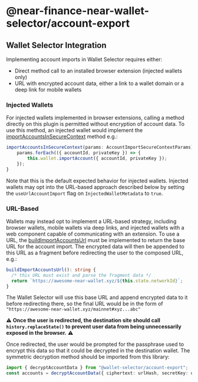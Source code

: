 # @near-finance-near-wallet-selector/account-export

## Wallet Selector Integration

Implementing account imports in Wallet Selector requires either:
- Direct method call to an installed browser extension (injected wallets only)
- URL with encrypted account data, either a link to a wallet domain or a deep link for mobile wallets

### Injected Wallets
For injected wallets implemented in browser extensions, calling a method directly on this plugin is permitted without encryption of account data.
To use this method, an injected wallet would implement the [importAccountsInSecureContext](../core/src/lib/wallet/wallet.types.ts) method e.g.:
```ts
importAccountsInSecureContext(params: AccountImportSecureContextParams): Promise<void> {
    params.forEach(({ accountId, privateKey }) => {
        this.wallet.importAccount({ accountId, privateKey });
    });
}
```

Note that this is the default expected behavior for injected wallets. Injected wallets may opt into the URL-based approach described below by setting
the `useUrlAccountImport` flag on `InjectedWalletMetadata` to `true`.

### URL-Based

Wallets may instead opt to implement a URL-based strategy, including browser wallets, mobile wallets via deep links, and injected wallets with a web component capable of
communicating with an extension. To use a URL, the [buildImportAccountsUrl](../core/src/lib/wallet/wallet.types.ts) must be implemented to return the base URL for the account import. The encrypted data will
then be appended to this URL as a fragment before redirecting the user to the composed URL, e.g.:
```ts
buildImportAccountsUrl(): string {
  /* this URL must exist and parse the fragment data */
  return `https://awesome-near-wallet.xyz/${this.state.networkId}`;
}
```

The Wallet Selector will use this base URL and append encrypted data to it before redirecting there, so the final URL would be in the form of `"https://awesome-near-wallet.xyz/mainnet#xyz...abc"`

:warning:
**Once the user is redirected, the destination site should call `history.replaceState()` to prevent user data from being unnecessarily exposed in the browser.**
:warning:

Once redirected, the user would be prompted for the passphrase used to encrypt this data so that it could be decrypted in the destination wallet. The symmetric decryption method should be imported
from this library:

```ts
import { decryptAccountData } from "@wallet-selector/account-export";
const accounts = decryptAccountData({ ciphertext: urlHash, secretKey: userInputSecret });
```
